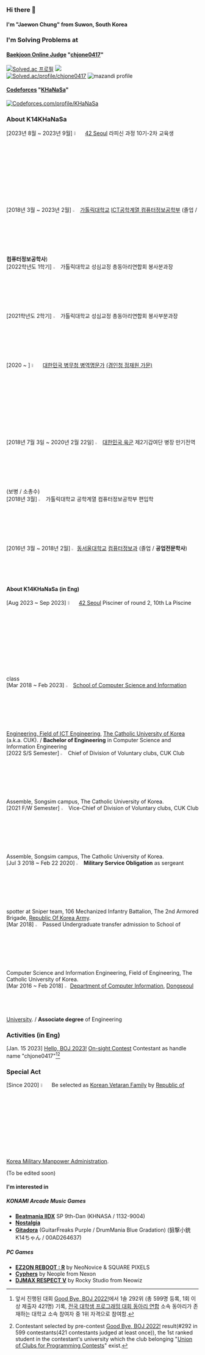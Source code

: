 
### Hi there 👋  
#### I'm "Jaewon Chung" from Suwon, South Korea  
  
### I'm Solving Problems at  
#### [Baekjoon Online Judge](https://www.acmicpc.net/) "[chjone0417](https://www.acmicpc.net/user/chjone0417)" 
[![Solved.ac
프로필](http://mazassumnida.wtf/api/mini/generate_badge?boj=chjone0417)](https://solved.ac/chjone0417)
<img src="https://ac-arena.vercel.app/mini/chjone0417" />    
[![Solved.ac/profile/chjone0417](http://mazassumnida.wtf/api/v2/generate_badge?boj=chjone0417)](https://solved.ac/chjone0417)
![mazandi profile](http://mazandi.herokuapp.com/api?handle=chjone0417&theme=warm)  
#### [Codeforces](https://codeforces.com/) "[KHaNaSa](https://codeforces.com/profile/KHaNaSa)"
[![Codeforces.com/profile/KHaNaSa](https://cf.leed.at?id=KHaNaSa)](https://codeforces.com/profile/KHaNaSa)  
  
### About K14KHaNaSa  
[2023년 8월 ~ 2023년 9월] <img width = "5%" src="https://github.com/K14KHaNaSa/bojPractice/assets/63581543/e8efbf27-b059-4aea-822c-6fb996a69296"> [42 Seoul](https://42seoul.kr/seoul42/main/view) 라피신 과정 10기-2차 교육생  
[2018년 3월 ~ 2023년 2월] <img width = "3%" src="https://github.com/K14KHaNaSa/bojPractice/assets/63581543/9a0c9794-0109-4411-9fc3-2397b6f3254f"> [가톨릭대학교](https://www.catholic.ac.kr/index.do) [ICT공학계열 컴퓨터정보공학부](https://csie.catholic.ac.kr/csie/index.html) (졸업 / **컴퓨터정보공학사**)  
[2022학년도 1학기] <img width = "3%" src="https://github.com/K14KHaNaSa/bojPractice/assets/63581543/9a0c9794-0109-4411-9fc3-2397b6f3254f"> 가톨릭대학교 성심교정 총동아리연합회 봉사분과장  
[2021학년도 2학기] <img width = "3%" src="https://github.com/K14KHaNaSa/bojPractice/assets/63581543/9a0c9794-0109-4411-9fc3-2397b6f3254f"> 가톨릭대학교 성심교정 총동아리연합회 봉사부분과장  
[2020 ~ ] <img width = "5%" src="https://github.com/K14KHaNaSa/bojPractice/assets/63581543/50478bc4-9b54-47fe-983f-789d49f74d01"> [대한민국 병무청 병역명문가](https://www.mma.go.kr/hall/2020/index.do) [(경인청 정재원 가문)](https://www.mma.go.kr/hall/gggb/2020/subView.do?jbc_cd=05&bymyeongmunga_grno=%EA%B2%BD%EC%9D%B8-85&byihjinjeung_no=undefined&mc=mma0002493)  
[2018년 7월 3일 ~ 2020년 2월 22일] 
<img width = "3%" src="https://github.com/K14KHaNaSa/bojPractice/assets/63581543/1a85d662-9aa6-420a-b568-6aa1bf2073ce"> [대한민국 육군](https://www.army.mil.kr/sites/army/index.do) 제2기갑여단 병장 만기전역 (보병 / 소총수)  
[2018년 3월] <img width = "3%" src="https://github.com/K14KHaNaSa/bojPractice/assets/63581543/9a0c9794-0109-4411-9fc3-2397b6f3254f"> 가톨릭대학교 공학계열 컴퓨터정보공학부 편입학  
[2016년 3월 ~ 2018년 2월] 
<img width = "2%" src="https://github.com/K14KHaNaSa/bojPractice/assets/63581543/314e0881-5f2c-46fa-b3bc-8eb6dc8157bb"> [동서울대학교](https://www.du.ac.kr/main.do) [컴퓨터정보과](https://dept.du.ac.kr/info/Main.do;jsessionid=6C67809A4B999C11D098AEB79EBC5CA8) (졸업 / **공업전문학사**)  

#### About K14KHaNaSa (in Eng)  
[Aug 2023 ~ Sep 2023] <img width = "5%" src="https://github.com/K14KHaNaSa/bojPractice/assets/63581543/e8efbf27-b059-4aea-822c-6fb996a69296"> [42 Seoul](https://42seoul.kr/seoul42/main/view) Pisciner of round 2, 10th La Piscine class  
[Mar 2018 ~ Feb 2023] <img width = "3%" src="https://github.com/K14KHaNaSa/bojPractice/assets/63581543/9a0c9794-0109-4411-9fc3-2397b6f3254f"> [School of Computer Science and Information Engineering, Field of ICT Engineering](https://csie.catholic.ac.kr/csie.eng/), [The Catholic University of Korea](https://www.catholic.ac.kr/english/main.do) (a.k.a. CUK).  / **Bachelor of Engineering** in Computer Science and Information Engineering  
[2022 S/S Semester] <img width = "3%" src="https://github.com/K14KHaNaSa/bojPractice/assets/63581543/9a0c9794-0109-4411-9fc3-2397b6f3254f"> Chief of Division of Voluntary clubs, CUK Club Assemble, Songsim campus, The Catholic University of Korea.  
[2021 F/W Semester] <img width = "3%" src="https://github.com/K14KHaNaSa/bojPractice/assets/63581543/9a0c9794-0109-4411-9fc3-2397b6f3254f"> Vice-Chief of Division of Voluntary clubs, CUK Club Assemble, Songsim campus, The Catholic University of Korea.  
[Jul 3 2018 ~ Feb 22 2020] 
<img width = "3%" src="https://github.com/K14KHaNaSa/bojPractice/assets/63581543/1a85d662-9aa6-420a-b568-6aa1bf2073ce"> **Military Service Obligation** as sergeant spotter at Sniper team, 106 Mechanized Infantry Battalion, The 2nd Armored Brigade, [Republic Of Korea Army](https://www.army.mil.kr/sites/army/index.do).  
[Mar 2018] <img width = "3%" src="https://github.com/K14KHaNaSa/bojPractice/assets/63581543/9a0c9794-0109-4411-9fc3-2397b6f3254f"> Passed Undergraduate transfer admission to School of Computer Science and Information Engineering, Field of Engineering, The Catholic University of Korea.  
[Mar 2016 ~ Feb 2018] 
<img width = "2%" src="https://github.com/K14KHaNaSa/bojPractice/assets/63581543/314e0881-5f2c-46fa-b3bc-8eb6dc8157bb"> [Department of Computer Information](https://dept.du.ac.kr/info/Main.do;jsessionid=6C67809A4B999C11D098AEB79EBC5CA8), [Dongseoul University](https://www.du.ac.kr/eng/main.do).  / **Associate degree** of Engineering  

### Activities (in Eng)  
<!-- [Apr. 2023] [SSAFY(Samsung SW Academy For Youth)](https://www.ssafy.com/ksp/jsp/swp/swpMain.jsp) Ambassador at The Catholic University of Korea   -->
[Jan. 15 2023] [Hello, BOJ 2023!](https://2022w.ucpc.me/hello/) [On-sight Contest](https://www.acmicpc.net/contest/view/936) Contestant as handle name "chjone0417"[^1][^2]  

[^1]: 앞서 진행된 대회 [Good Bye, BOJ 2022!](https://www.acmicpc.net/contest/view/928)에서 1솔 292위 (총 599명 등록, 1회 이상 제출자 421명) 기록, [전국 대학생 프로그래밍 대회 동아리 연합](https://ucpc.me/) 소속 동아리가 존재하는 대학교 소속 참여자 중 1위 자격으로 참여함.  
[^2]: Contestant selected by pre-contest [Good Bye, BOJ 2022!](https://www.acmicpc.net/contest/view/928) result(#292 in 599 contestants(421 contestants judged at least once)), the 1st ranked student in the contestant's university which the club belonging "[Union of Clubs for Programming Contests](https://ucpc.me/)" exist.  
  
### Special Act
[Since 2020] <img width = "5%" src="https://github.com/K14KHaNaSa/bojPractice/assets/63581543/50478bc4-9b54-47fe-983f-789d49f74d01"> Be selected as [Korean Vetaran Family](https://www.mma.go.kr/hall/gggb/2020/subView.do?jbc_cd=05&bymyeongmunga_grno=%EA%B2%BD%EC%9D%B8-85&byihjinjeung_no=undefined&mc=mma0002493) by [Republic of Korea Military Manpower Administration](https://www.mma.go.kr/hall/2020/index.do).  


  
(To be edited soon)  

  
#### I'm interested in
##### KONAMI Arcade Music Games
- **[Beatmania IIDX](https://p.eagate.573.jp/game/2dx/30/index.html)** SP 9th-Dan (KHNASA / 1132-9004)  
- **[Nostalgia](https://p.eagate.573.jp/game/nostalgia/op3/top/entrance.html)**  
- **[Gitadora](https://p.eagate.573.jp/game/gfdm/gitadora_fuzzup/p/index.html)** (GuitarFreaks Purple / DrumMania Blue Gradation) (狙撃小銃K14ちゃん / 00AD264637)  
##### PC Games
- **[EZ2ON REBOOT : R](https://store.steampowered.com/app/1477590/EZ2ON_REBOOT__R/)** by NeoNovice & SQUARE PIXELS
- **[Cyphers](https://cyphers.nexon.com/)** by Neople from Nexon
- **[DJMAX RESPECT V](https://store.steampowered.com/app/960170/DJMAX_RESPECT_V/)** by Rocky Studio from Neowiz

<!-- #### My github exist for archive sources

"Baekjoon Online Judge" Algorithm solving answers.  
https://www.acmicpc.net/user/chjone0417 -->

<!-- #### img src archive

![CUK](https://github.com/K14KHaNaSa/bojPractice/assets/63581543/9a0c9794-0109-4411-9fc3-2397b6f3254f)

![DU](https://github.com/K14KHaNaSa/bojPractice/assets/63581543/314e0881-5f2c-46fa-b3bc-8eb6dc8157bb)

![ROKA](https://github.com/K14KHaNaSa/bojPractice/assets/63581543/1a85d662-9aa6-420a-b568-6aa1bf2073ce)

![42seoul](https://github.com/K14KHaNaSa/bojPractice/assets/63581543/e8efbf27-b059-4aea-822c-6fb996a69296)

![KVF](https://github.com/K14KHaNaSa/bojPractice/assets/63581543/50478bc4-9b54-47fe-983f-789d49f74d01)

-->

<!--
**K14KHaNaSa/K14KHaNaSa** is a ✨ _special_ ✨ repository because its `README.md` (this file) appears on your GitHub profile.

Here are some ideas to get you started:

- 🔭 I’m currently working on ...
- 🌱 I’m currently learning ...
- 👯 I’m looking to collaborate on ...
- 🤔 I’m looking for help with ...
- 💬 Ask me about ...
- 📫 How to reach me: ...
- 😄 Pronouns: ...
- ⚡ Fun fact: ...
-->
